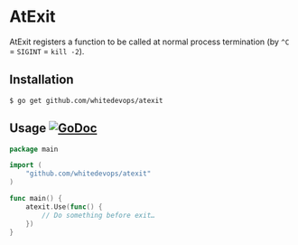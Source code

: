 # AtExit

AtExit registers a function to be called at normal process termination (by `^C` = `SIGINT` = `kill -2`).

## Installation

```Shell
$ go get github.com/whitedevops/atexit
```

## Usage [![GoDoc](https://godoc.org/github.com/whitedevops/atexit?status.svg)](https://godoc.org/github.com/whitedevops/atexit)

```Go
package main

import (
	"github.com/whitedevops/atexit"
)

func main() {
	atexit.Use(func() {
		// Do something before exit…
	})
}
```
